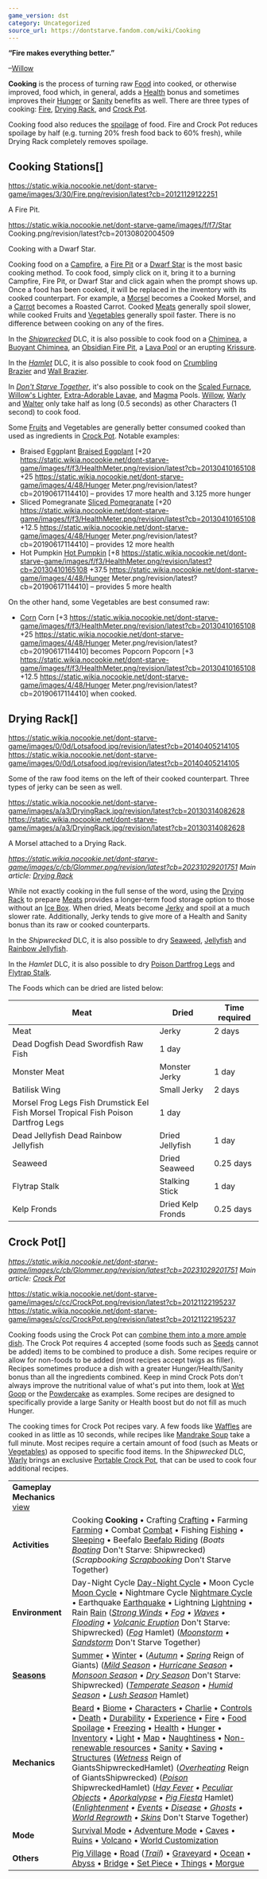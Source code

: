 ```yaml
---
game_version: dst
category: Uncategorized
source_url: https://dontstarve.fandom.com/wiki/Cooking
---
```


**“**Fire makes everything better.**”**

–[Willow](/wiki/Willow "Willow")

**Cooking** is the process of turning raw [Food](/wiki/Food "Food") into cooked, or otherwise improved, food which, in general, adds a [Health](/wiki/Health "Health") bonus and sometimes improves their [Hunger](/wiki/Hunger "Hunger") or [Sanity](/wiki/Sanity "Sanity") benefits as well. There are three types of cooking: [Fire](/wiki/Fire "Fire"), [Drying Rack](/wiki/Drying_Rack "Drying Rack"), and [Crock Pot](/wiki/Crock_Pot "Crock Pot").

Cooking food also reduces the [spoilage](/wiki/Spoilage "Spoilage") of food. Fire and Crock Pot reduces spoilage by half (e.g. turning 20% fresh food back to 60% fresh), while Drying Rack completely removes spoilage.

## Cooking Stations[]

 https://static.wikia.nocookie.net/dont-starve-game/images/3/30/Fire.png/revision/latest?cb=20121129122251 

A Fire Pit.

 
 https://static.wikia.nocookie.net/dont-starve-game/images/f/f7/Star Cooking.png/revision/latest?cb=20130802004509 

Cooking with a Dwarf Star.

 

Cooking food on a [Campfire](/wiki/Campfire "Campfire"), a [Fire Pit](/wiki/Fire_Pit "Fire Pit") or a [Dwarf Star](/wiki/Dwarf_Star "Dwarf Star") is the most basic cooking method. To cook food, simply click on it, bring it to a burning Campfire, Fire Pit, or Dwarf Star and click again when the prompt shows up. Once a food has been cooked, it will be replaced in the inventory with its cooked counterpart. For example, a [Morsel](/wiki/Morsel "Morsel") becomes a Cooked Morsel, and a [Carrot](/wiki/Carrot "Carrot") becomes a Roasted Carrot. Cooked [Meats](/wiki/Meats "Meats") generally spoil slower, while cooked Fruits and [Vegetables](/wiki/Vegetable "Vegetable") generally spoil faster. There is no difference between cooking on any of the fires.

In the *[Shipwrecked](/wiki/Shipwrecked "Shipwrecked")* DLC, it is also possible to cook food on a [Chiminea](/wiki/Chiminea "Chiminea"), a [Buoyant Chiminea](/wiki/Buoyant_Chiminea "Buoyant Chiminea"), an [Obsidian Fire Pit](/wiki/Obsidian_Fire_Pit "Obsidian Fire Pit"), a [Lava Pool](/wiki/Lava_Pool "Lava Pool") or an erupting [Krissure](/wiki/Krissure "Krissure").

In the *[Hamlet](/wiki/Hamlet "Hamlet")* DLC, it is also possible to cook food on [Crumbling Brazier](/wiki/Crumbling_Brazier "Crumbling Brazier") and [Wall Brazier](/wiki/Wall_Brazier "Wall Brazier").

In *[Don't Starve Together](/wiki/Don%27t_Starve_Together "Don't Starve Together")*, it's also possible to cook on the [Scaled Furnace](/wiki/Scaled_Furnace "Scaled Furnace"), [Willow's Lighter](/wiki/Willow%27s_Lighter "Willow's Lighter"), [Extra-Adorable Lavae](/wiki/Extra-Adorable_Lavae "Extra-Adorable Lavae"), and [Magma](/wiki/Magma "Magma") Pools. [Willow](/wiki/Willow "Willow"), [Warly](/wiki/Warly "Warly") and [Walter](/wiki/Walter "Walter") only take half as long (0.5 seconds) as other Characters (1 second) to cook food.

Some [Fruits](/wiki/Fruits "Fruits") and Vegetables are generally better consumed cooked than used as ingredients in [Crock Pot](/wiki/Crock_Pot "Crock Pot"). Notable examples:

* Braised Eggplant [Braised Eggplant](/wiki/Braised_Eggplant "Braised Eggplant") [+20 https://static.wikia.nocookie.net/dont-starve-game/images/f/f3/HealthMeter.png/revision/latest?cb=20130410165108 +25 https://static.wikia.nocookie.net/dont-starve-game/images/4/48/Hunger Meter.png/revision/latest?cb=20190617114410] – provides 17 more health and 3.125 more hunger
* Sliced Pomegranate [Sliced Pomegranate](/wiki/Sliced_Pomegranate "Sliced Pomegranate") [+20 https://static.wikia.nocookie.net/dont-starve-game/images/f/f3/HealthMeter.png/revision/latest?cb=20130410165108 +12.5 https://static.wikia.nocookie.net/dont-starve-game/images/4/48/Hunger Meter.png/revision/latest?cb=20190617114410] – provides 12 more health
* Hot Pumpkin [Hot Pumpkin](/wiki/Hot_Pumpkin "Hot Pumpkin") [+8 https://static.wikia.nocookie.net/dont-starve-game/images/f/f3/HealthMeter.png/revision/latest?cb=20130410165108 +37.5 https://static.wikia.nocookie.net/dont-starve-game/images/4/48/Hunger Meter.png/revision/latest?cb=20190617114410] – provides 5 more health

On the other hand, some Vegetables are best consumed raw:

* [Corn](/wiki/Corn "Corn") Corn [+3 https://static.wikia.nocookie.net/dont-starve-game/images/f/f3/HealthMeter.png/revision/latest?cb=20130410165108 +25 https://static.wikia.nocookie.net/dont-starve-game/images/4/48/Hunger Meter.png/revision/latest?cb=20190617114410] becomes Popcorn Popcorn [+3 https://static.wikia.nocookie.net/dont-starve-game/images/f/f3/HealthMeter.png/revision/latest?cb=20130410165108 +12.5 https://static.wikia.nocookie.net/dont-starve-game/images/4/48/Hunger Meter.png/revision/latest?cb=20190617114410] when cooked.

## Drying Rack[]

 https://static.wikia.nocookie.net/dont-starve-game/images/0/0d/Lotsafood.jpg/revision/latest?cb=20140405214105 https://static.wikia.nocookie.net/dont-starve-game/images/0/0d/Lotsafood.jpg/revision/latest?cb=20140405214105 

Some of the raw food items on the left of their cooked counterpart. Three types of jerky can be seen as well.

 
 https://static.wikia.nocookie.net/dont-starve-game/images/a/a3/DryingRack.jpg/revision/latest?cb=20130314082628 https://static.wikia.nocookie.net/dont-starve-game/images/a/a3/DryingRack.jpg/revision/latest?cb=20130314082628 

A Morsel attached to a Drying Rack.

 

*https://static.wikia.nocookie.net/dont-starve-game/images/c/cb/Glommer.png/revision/latest?cb=20231029201751 Main article: [Drying Rack](/wiki/Drying_Rack "Drying Rack")*

While not exactly cooking in the full sense of the word, using the [Drying Rack](/wiki/Drying_Rack "Drying Rack") to prepare [Meats](/wiki/Meats "Meats") provides a longer-term food storage option to those without an [Ice Box](/wiki/Ice_Box "Ice Box"). When dried, Meats become [Jerky](/wiki/Jerky "Jerky") and spoil at a much slower rate. Additionally, Jerky tends to give more of a Health and Sanity bonus than its raw or cooked counterparts.

In the *Shipwrecked* DLC, it is also possible to dry [Seaweed](/wiki/Seaweed "Seaweed"), [Jellyfish](/wiki/Jellyfish "Jellyfish") and [Rainbow Jellyfish](/wiki/Rainbow_Jellyfish "Rainbow Jellyfish").

In the *Hamlet* DLC, it is also possible to dry [Poison Dartfrog Legs](/wiki/Poison_Dartfrog_Legs "Poison Dartfrog Legs") and [Flytrap Stalk](/wiki/Flytrap_Stalk "Flytrap Stalk").

The Foods which can be dried are listed below:

| Meat | Dried | Time required |
| --- | --- | --- |
| Meat | Jerky | 2 days |
| Dead Dogfish Dead Swordfish Raw Fish | 1 day |
| Monster Meat | Monster Jerky | 1 day |
| Batilisk Wing | Small Jerky | 2 days |
| Morsel Frog Legs Fish Drumstick Eel Fish Morsel Tropical Fish Poison Dartfrog Legs | 1 day |
| Dead Jellyfish Dead Rainbow Jellyfish | Dried Jellyfish | 1 day |
| Seaweed | Dried Seaweed | 0.25 days |
| Flytrap Stalk | Stalking Stick | 1 day |
| Kelp Fronds | Dried Kelp Fronds | 0.25 days |

## Crock Pot[]

*https://static.wikia.nocookie.net/dont-starve-game/images/c/cb/Glommer.png/revision/latest?cb=20231029201751 Main article: [Crock Pot](/wiki/Crock_Pot "Crock Pot")*

 https://static.wikia.nocookie.net/dont-starve-game/images/c/cc/CrockPot.png/revision/latest?cb=20121122195237 https://static.wikia.nocookie.net/dont-starve-game/images/c/cc/CrockPot.png/revision/latest?cb=20121122195237 



 

Cooking foods using the Crock Pot can [combine them into a more ample dish](/wiki/Crock_Pot#Crock_Pot_recipes "Crock Pot"). The Crock Pot requires 4 accepted (some foods such as [Seeds](/wiki/Seeds "Seeds") cannot be added) items to be combined to produce a dish. Some recipes require or allow for non-foods to be added (most recipes accept twigs as filler). Recipes sometimes produce a dish with a greater Hunger/Health/Sanity bonus than all the ingredients combined. Keep in mind Crock Pots don't always improve the nutritional value of what's put into them, look at [Wet Goop](/wiki/Wet_Goop "Wet Goop") or the [Powdercake](/wiki/Powdercake "Powdercake") as examples. Some recipes are designed to specifically provide a large Sanity or Health boost but do not fill as much Hunger.

The cooking times for Crock Pot recipes vary. A few foods like [Waffles](/wiki/Waffles "Waffles") are cooked in as little as 10 seconds, while recipes like [Mandrake Soup](/wiki/Mandrake_Soup "Mandrake Soup") take a full minute. Most recipes require a certain amount of food (such as Meats or [Vegetables](/wiki/Vegetables "Vegetables")) as opposed to specific food items. In the *Shipwrecked* DLC, [Warly](/wiki/Warly "Warly") brings an exclusive [Portable Crock Pot](/wiki/Portable_Crock_Pot "Portable Crock Pot"), that can be used to cook four additional recipes.

|  |  |
| --- | --- |
| **Gameplay Mechanics** [view](/wiki/Template:Gameplay "Template:Gameplay") | |
| **Activities** | Cooking **Cooking** • Crafting [Crafting](/wiki/Crafting "Crafting") • Farming [Farming](/wiki/Farming "Farming") • Combat [Combat](/wiki/Combat "Combat") • Fishing [Fishing](/wiki/Fishing "Fishing") • [Sleeping](/wiki/Sleeping "Sleeping") • Beefalo [Beefalo Riding](/wiki/Beefalo "Beefalo")  (*Boats [Boating](/wiki/Boats "Boats")* Don't Starve: Shipwrecked) (*Scrapbooking [Scrapbooking](/wiki/Scrapbooking "Scrapbooking")* Don't Starve Together) |
| **Environment** | Day-Night Cycle [Day-Night Cycle](/wiki/Day-Night_Cycle "Day-Night Cycle") • Moon Cycle [Moon Cycle](/wiki/Moon_Cycle "Moon Cycle") • Nightmare Cycle [Nightmare Cycle](/wiki/Nightmare_Cycle "Nightmare Cycle") • Earthquake [Earthquake](/wiki/Earthquake "Earthquake") • Lightning [Lightning](/wiki/Lightning "Lightning") • Rain [Rain](/wiki/Rain "Rain")  (*[Strong Winds](/wiki/Strong_Winds "Strong Winds") • [Fog](/wiki/Fog "Fog") • [Waves](/wiki/Waves "Waves") • [Flooding](/wiki/Flooding "Flooding") • [Volcanic Eruption](/wiki/Volcano/Object#Eruptions "Volcano/Object")* Don't Starve: Shipwrecked) (*[Fog](/wiki/Fog#Hamlet "Fog")* Hamlet) (*[Moonstorm](/wiki/Moonstorm "Moonstorm") • [Sandstorm](/wiki/Sandstorm "Sandstorm")* Don't Starve Together) |
| **[Seasons](/wiki/Seasons "Seasons")** | [Summer](/wiki/Seasons/Summer "Seasons/Summer") • [Winter](/wiki/Seasons/Winter "Seasons/Winter") • (*[Autumn](/wiki/Seasons/Autumn "Seasons/Autumn")* • *[Spring](/wiki/Seasons/Spring "Seasons/Spring")* Reign of Giants)  (*[Mild Season](/wiki/Seasons/Mild "Seasons/Mild") • [Hurricane Season](/wiki/Seasons/Hurricane "Seasons/Hurricane") • [Monsoon Season](/wiki/Seasons/Monsoon "Seasons/Monsoon") • [Dry Season](/wiki/Seasons/Dry "Seasons/Dry")* Don't Starve: Shipwrecked) (*[Temperate Season](/wiki/Seasons/Temperate "Seasons/Temperate") • [Humid Season](/wiki/Seasons/Humid "Seasons/Humid") • [Lush Season](/wiki/Seasons/Lush "Seasons/Lush")* Hamlet) |
| **Mechanics** | [Beard](/wiki/Beard "Beard") • [Biome](/wiki/Biome "Biome") • [Characters](/wiki/Characters "Characters") • [Charlie](/wiki/Charlie_(Night_Monster) "Charlie (Night Monster)") • [Controls](/wiki/Controls "Controls") • [Death](/wiki/Death "Death") • [Durability](/wiki/Durability "Durability") • [Experience](/wiki/Experience "Experience") • [Fire](/wiki/Fire "Fire") • [Food Spoilage](/wiki/Food#Food_Spoilage "Food") • [Freezing](/wiki/Freezing "Freezing") • [Health](/wiki/Health "Health") • [Hunger](/wiki/Hunger "Hunger") • [Inventory](/wiki/Inventory "Inventory") • [Light](/wiki/Light "Light") • [Map](/wiki/Map "Map") • [Naughtiness](/wiki/Krampus#Naughtiness "Krampus") • [Non-renewable resources](/wiki/Non-renewable_resources "Non-renewable resources") • [Sanity](/wiki/Sanity "Sanity") • [Saving](/wiki/Saving "Saving") • [Structures](/wiki/Structures "Structures")  (*[Wetness](/wiki/Wetness "Wetness")* Reign of GiantsShipwreckedHamlet) (*[Overheating](/wiki/Overheating "Overheating")* Reign of GiantsShipwrecked) (*[Poison](/wiki/Poison "Poison")* ShipwreckedHamlet) (*[Hay Fever](/wiki/Hay_Fever "Hay Fever") • [Peculiar Objects](/wiki/Peculiar_Objects "Peculiar Objects") • [Aporkalypse](/wiki/Aporkalypse "Aporkalypse") • [Pig Fiesta](/wiki/Pig_Fiesta "Pig Fiesta")* Hamlet) (*[Enlightenment](/wiki/Enlightenment "Enlightenment") • [Events](/wiki/Category:Events "Category:Events") • [Disease](/wiki/Disease "Disease") • [Ghosts](/wiki/Ghost_Characters "Ghost Characters") • [World Regrowth](/wiki/Regrowth "Regrowth") • [Skins](/wiki/Skins "Skins")* Don't Starve Together) |
| **Mode** | [Survival Mode](/wiki/Survival_Mode "Survival Mode") • [Adventure Mode](/wiki/Adventure_Mode "Adventure Mode") • [Caves](/wiki/Caves "Caves") • [Ruins](/wiki/Ruins "Ruins") • [Volcano](/wiki/Volcano "Volcano") • [World Customization](/wiki/World_Customization "World Customization") |
| **Others** | [Pig Village](/wiki/Pig_Village "Pig Village") • [Road](/wiki/Road "Road") (*[Trail](/wiki/Trail "Trail")*) • [Graveyard](/wiki/Graveyard "Graveyard") • [Ocean](/wiki/Ocean "Ocean") • [Abyss](/wiki/Abyss "Abyss") • [Bridge](/wiki/Bridge "Bridge") • [Set Piece](/wiki/Set_Piece "Set Piece") • [Things](/wiki/Things "Things") • [Morgue](/wiki/Morgue "Morgue") |